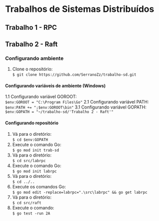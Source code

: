 ﻿# Trabalhos de Sistemas Distribuídos
## Trabalho 1 - RPC

## Trabalho 2 - Raft
### Configurando ambiente
1. Clone o repositório: <br/>
`$ git clone https://github.com/SerranoZz/trabalho-sd.git`

#### Configurando variáveis de ambiente (Windows)
1.1 Configurando variável GOROOT: <br/>
`$env:GOROOT = "C:\Program Files\Go"`
2.1 Configurando variável PATH: <br/>
`$env:PATH += ";$env:GOROOT\bin"`
3.1 Configurando variável GOPATH: <br/>
`$env:GOPATH = "~/trabalho-sd/'Trabalho 2 - Raft'"`

#### Configurando repositório
1. Vá para o diretório: <br/>
`$ cd $env:GOPATH`
2. Execute o comando Go: <br/>
`$ go mod init trab-sd`
3. Vá para o diretório: <br/>
`$ cd src/labrpc`
4. Execute o comando Go: <br/>
`$ go mod init labrpc`
5. Vá para o diretório: <br/>
`$ cd ../..`
6. Execute os comandos Go: <br/>
`$ go mod edit -replace=labrpc=".\src\labrpc" && go get labrpc`
7. Vá para o diretório: <br/>
`$ cd src/raft`
8. Execute o comando: <br/>
`$ go test -run 2A`
